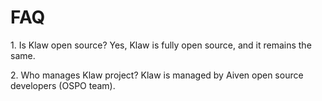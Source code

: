 # FAQ

1\. Is Klaw open source? Yes, Klaw is fully open source, and it remains
the same.

2\. Who manages Klaw project? Klaw is managed by Aiven open source
developers (OSPO team).
